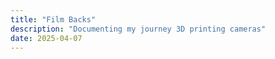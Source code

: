 ```yaml
---
title: "Film Backs"
description: "Documenting my journey 3D printing cameras"
date: 2025-04-07
---
```


